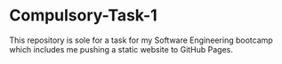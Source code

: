 # Compulsory-Task-1
This repository is sole for a task for my Software Engineering bootcamp which includes me pushing a static website to GitHub Pages.
